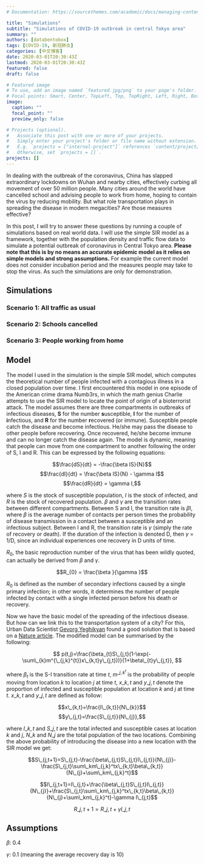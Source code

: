 ```yaml
---
# Documentation: https://sourcethemes.com/academic/docs/managing-content/

title: "Simulations"
subtitle: "Simulations of COVID-19 outbreak in central Tokyo area"
summary: ""
authors: [databentobox]
tags: [COVID-19, 新冠肺炎]
categories: [中文博客]
date: 2020-03-01T20:30:43Z
lastmod: 2020-03-01T20:30:43Z
featured: false
draft: false

# Featured image
# To use, add an image named `featured.jpg/png` to your page's folder.
# Focal points: Smart, Center, TopLeft, Top, TopRight, Left, Right, BottomLeft, Bottom, BottomRight.
image:
  caption: ""
  focal_point: ""
  preview_only: false

# Projects (optional).
#   Associate this post with one or more of your projects.
#   Simply enter your project's folder or file name without extension.
#   E.g. `projects = ["internal-project"]` references `content/project/deep-learning/index.md`.
#   Otherwise, set `projects = []`.
projects: []
---
```


In dealing with the outbreak of the coronavirus, China has slapped extraordinary lockdowns on Wuhan and nearby cities, effectively curbing all movement of over 50 million people. Many cities around the world have cancelled school and advising people to work from home, hoping to contain the virus by reducing mobility. But what role transportation plays in spreading the disease in modern megacities? Are those measures effective?

In this post, I will try to answer these questions by running a couple of simulations based on real world data. I will use the simple SIR model as a framework, together with the population density and traffic flow data to simulate a potential outbreak of coronavirus in Central Tokyo area. **Please note that this is by no means an accurate epidemic model as it relies on simple models and strong assumptions.** For example the current model does not consider incubation period and the measures people may take to stop the virus. As such the simulations are only for demonstration.

## Simulations

### Scenario 1: All traffic as usual

### Scenario 2: Schools cancelled

### Scenario 3: People working from home

## Model

The model I used in the simulation is the simple SIR model, which computes the theoretical number of people infected with a contagious illness in a closed population over time. I first encountered this model in one episode of the American crime drama Numb3rs, in which the math genius Charlie attempts to use the SIR model to locate the point of origin of a bioterrorist attack. The model assumes there are three compartments in outbreaks of infectious diseases, **S** for the number **s**usceptible, **I** for the number of **i**nfectious, and **R** for the number **r**ecovered (or immune). Susceptible people catch the disease and become infectious. He/she may pass the disease to other people before recovering. Once recovered,  he/she become immune and can no longer catch the disease again. The model is dynamic, meaning that people can move from one compartment to another following the order of S, I and R. This can be expressed by the following equations:

$$\frac{dS}{dt} = -\frac{\beta IS}{N}$$
$$\frac{dI}{dt} = \frac{\beta IS}{N} - \gamma I$$
$$\frac{dR}{dt} = \gamma I,$$

where *S* is the stock of susceptible population, *I* is the stock of infected, and *R* is the stock of recovered population. $\beta$ and $\gamma$ are the transition rates between different compartments. Between S and I, the transition rate is $\beta$I, where $\beta$ is the average number of contacts per person times the probability of disease transmission in a contact between a susceptible and an infectious subject. Between I and R, the transition rate is $\gamma$ (simply the rate of recovery or death). If the duration of the infection is denoted D, then $\gamma$ = 1/D, since an individual experiences one recovery in D units of time.

$R_{0}$, the basic reproduction number of the virus that has been wildly quoted, can actually be derived from $\beta$ and $\gamma$.

$$R_{0} = \frac{\beta }{\gamma }$$

$R_{0}$ is defined as the number of secondary infections caused by a single primary infection; in other words, it determines the number of people infected by contact with a single infected person before his death or recovery.

Now we have the basic model of the spreading of the infectious disease. But how can we link this to the transportation system of a city? For this, Urban Data Scientist [Gevorg Yeghikyan](https://lexparsimon.github.io/coronavirus/) found a good solution that is based on a [Nature article](https://www.nature.com/articles/s41467-017-02064-4). The modified model can be summarised by the following:

$$
p(t,j)=\frac{\beta_{t}S\_{j,t}(1-\exp(-\sum\_{k}m^{\_{j,k}^{t}}x\_{k,t}y\_{j,t}))}{1+\beta\_{t}y\_{j,t}},
$$

where $\beta_{t}$ is the S-I transition rate at time $t$, $m^{\_{j,k}^{t}}$ is the probability of people moving from location $k$ to location $j$ at time $t$, $x\_{k,t}$ and $y\_{j,t}$ denote the proportion of infected and susceptible population at location $k$ and $j$ at time $t$. $x\_{k,t}$ and $y\_{j,t}$ are defined as follow:

$$x\_{k,t}=\frac{I\_{k,t}}{N\_{k}}$$
$$y\_{j,t}=\frac{S\_{j,t}}{N\_{j}},$$

where $I\_{k,t}$ and $S\_{j,t}$ are the total infected and susceptible cases at location $k$ and $j$, $N\_{k}$ and $N\_{j}$ are the total population of the two locations. Combining the above probability of introducing the disease into a new location with the SIR model we get:

$$S\_{j,t+1}=S\_{j,t}-\frac{\beta\_{j,t}S\_{j,t}I\_{j,t}}{N\_{j}}-\frac{S\_{j,t}\sum\_km\_{j,k}^tx\_{k,t}\beta\_{k,t}}{N\_{j}+\sum\_km\_{j,k}^t}$$

$$I\_{j,t+1}=I\_{j,t}+\frac{\beta\_{j,t}S\_{j,t}I\_{j,t}}{N\_{j}}+\frac{S\_{j,t}\sum\_km\_{j,k}^tx\_{k,t}\beta\_{k,t}}{N\_{j}+\sum\_km\_{j,k}^t}-\gamma I\_{j,t}$$

$$R\_{j,t+1}=R\_{j,t}+\gamma I\_{j,t}$$





## Assumptions

$\beta$: 0.4

$\gamma$: 0.1 (meaning the average recovery day is 10)
